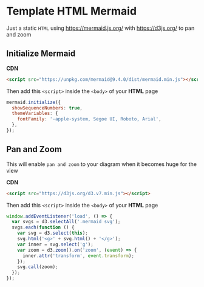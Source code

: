 # Template HTML Mermaid

Just a static `HTML` using https://mermaid.js.org/ with https://d3js.org/ to pan and zoom

## Initialize Mermaid

**CDN**

```html
<script src="https://unpkg.com/mermaid@9.4.0/dist/mermaid.min.js"></script>
```

Then add this `<script>` inside the `<body>` of your **HTML** page

```js
mermaid.initialize({
  showSequenceNumbers: true,
  themeVariables: {
    fontFamily: '-apple-system, Segoe UI, Roboto, Arial',
  },
});
```

## Pan and Zoom

This will enable `pan and zoom` to your diagram when it becomes huge for the view

**CDN**

```html
<script src="https://d3js.org/d3.v7.min.js"></script>
```

Then add this `<script>` inside the `<body>` of your **HTML** page

```js
window.addEventListener('load', () => {
  var svgs = d3.selectAll('.mermaid svg');
  svgs.each(function () {
    var svg = d3.select(this);
    svg.html('<g>' + svg.html() + '</g>');
    var inner = svg.select('g');
    var zoom = d3.zoom().on('zoom', (event) => {
      inner.attr('transform', event.transform);
    });
    svg.call(zoom);
  });
});
```
